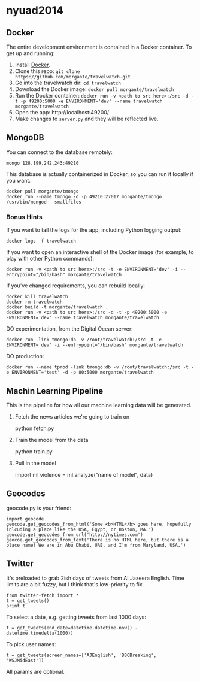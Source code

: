nyuad2014
=========

## Docker
The entire development environment is contained in a Docker container. To get up and running:

1. Install [Docker](https://www.docker.io/gettingstarted/#h_installation).
2.  Clone this repo: ```git clone https://github.com/morgante/travelwatch.git```
3. Go into the travelwatch dir: ```cd travelwatch```
4. Download the Docker image: ```docker pull morgante/travelwatch```
5. Run the Docker container: ```docker run -v <path to src here>:/src -d -t -p 49200:5000 -e ENVIRONMENT='dev' --name travelwatch morgante/travelwatch```
6. Open the app: http://localhost:49200/
7. Make changes to ```server.py``` and they will be reflected live.

## MongoDB
You can connect to the database remotely:

	mongo 128.199.242.243:49210

This database is actually containerized in Docker, so you can run it locally if you want.

	docker pull morgante/tmongo
	docker run --name tmongo -d -p 49210:27017 morgante/tmongo /usr/bin/mongod --smallfiles

### Bonus Hints
If you want to tail the logs for the app, including Python logging output:

	docker logs -f travelwatch

If you want to open an interactive shell of the Docker image (for example, to play with other Python commands):

	docker run -v <path to src here>:/src -t -e ENVIRONMENT='dev' -i --entrypoint="/bin/bash" morgante/travelwatch


If you've changed requirements, you can rebuild locally:

	docker kill travelwatch
	docker rm travelwatch
	docker build -t morgante/travelwatch .
	docker run -v <path to src here>:/src -d -t -p 49200:5000 -e ENVIRONMENT='dev' --name travelwatch morgante/travelwatch

DO experimentation, from the Digital Ocean server:

	docker run -link tmongo:db -v /root/travelwatch:/src -t -e ENVIRONMENT='dev' -i --entrypoint="/bin/bash" morgante/travelwatch

DO production:

	docker run --name tprod -link tmongo:db -v /root/travelwatch:/src -t -e ENVIRONMENT='test' -d -p 80:5000 morgante/travelwatch

## Machin Learning Pipeline
This is the pipeline for how all our machine learning data will be generated.

1. Fetch the news articles we're going to train on

	python fetch.py

2. Train the model from the data

	python train.py

3. Pull in the model

	import ml
	violence = ml.analyze("name of model", data)

## Geocodes

geocode.py is your friend:

```
import geocode
geocode.get_geocodes_from_html('Some <b>HTML</b> goes here, hopefully inlcuding a place like the USA, Egypt, or Boston, MA.')
geocode.get_geocodes_from_url('http://nytimes.com')
geocoe.get_geocodes_from_text('There is no HTML here, but there is a place name! We are in Abu Dhabi, UAE, and I'm from Maryland, USA.')
```

## Twitter

It's preloaded to grab 2ish days of tweets from Al Jazeera English. Time limits are a bit fuzzy, but I think that's low-priority to fix.

```
from twitter-fetch import *
t = get_tweets()
print t
``` 

To select a date, e.g. getting tweets from last 1000 days:
```
t = get_tweets(end_date=datetime.datetime.now() - datetime.timedelta(1000))  
```

To pick user names:
```
t = get_tweets(screen_names=['AJEnglish', 'BBCBreaking', 'WSJMidEast'])
```

All params are optional. 
